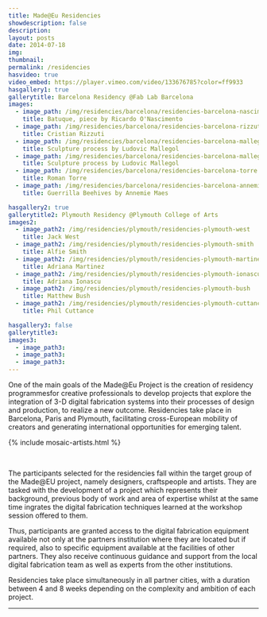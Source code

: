 ```yaml
---
title: Made@Eu Residencies
showdescription: false
description: 
layout: posts
date: 2014-07-18
img: 
thumbnail: 
permalink: /residencies
hasvideo: true
video_embed: https://player.vimeo.com/video/133676785?color=ff9933
hasgallery1: true   
gallerytitle: Barcelona Residency @Fab Lab Barcelona
images:
  - image_path: /img/residencies/barcelona/residencies-barcelona-nascimento
    title: Batuque, piece by Ricardo O'Nascimento
  - image_path: /img/residencies/barcelona/residencies-barcelona-rizzuti-2
    title: Cristian Rizzuti
  - image_path: /img/residencies/barcelona/residencies-barcelona-mallegol
    title: Sculpture process by Ludovic Mallegol
  - image_path: /img/residencies/barcelona/residencies-barcelona-mallegol-2
    title: Sculpture process by Ludovic Mallegol
  - image_path: /img/residencies/barcelona/residencies-barcelona-torre
    title: Roman Torre 
  - image_path: /img/residencies/barcelona/residencies-barcelona-annemie
    title: Guerrilla Beehives by Annemie Maes 

hasgallery2: true        
gallerytitle2: Plymouth Residency @Plymouth College of Arts   
images2:
  - image_path2: /img/residencies/plymouth/residencies-plymouth-west
    title: Jack West 
  - image_path2: /img/residencies/plymouth/residencies-plymouth-smith
    title: Alfie Smith
  - image_path2: /img/residencies/plymouth/residencies-plymouth-martinez
    title: Adriana Martinez
  - image_path2: /img/residencies/plymouth/residencies-plymouth-ionascu
    title: Adriana Ionascu
  - image_path2: /img/residencies/plymouth/residencies-plymouth-bush
    title: Matthew Bush
  - image_path2: /img/residencies/plymouth/residencies-plymouth-cuttance
    title: Phil Cuttance  

hasgallery3: false    
gallerytitle3:  
images3:
  - image_path3: 
  - image_path3: 
  - image_path3:    
---
```


One of the main goals of the Made@Eu Project is the creation of residency programmesfor creative professionals to develop projects that explore the integration of 3-D digital fabrication systems into their processes of design and production, to realize a new outcome. Residencies take place in Barcelona, Paris and Plymouth, facilitating cross-European mobility of creators and generating international opportunities for emerging talent.  

{% include mosaic-artists.html %}

<br>

The participants selected for the residencies fall within the target group of the Made@EU project, namely designers, craftspeople and artists. They are tasked with the development of a project which represents their background, previous body of work and area of expertise whilst at the same time ingrates the digital fabrication techniques learned at the workshop session offered to them.

Thus, participants are granted access to the digital fabrication equipment available not only at the partners institution where they are located but if required, also to specific equipment available at the facilities of other partners. They also receive continuous guidance and support from the local digital fabrication team as well as experts from the other institutions.

Residencies take place simultaneously in all partner cities, with a duration between 4 and 8 weeks depending on the complexity and ambition of each project.  



-------

